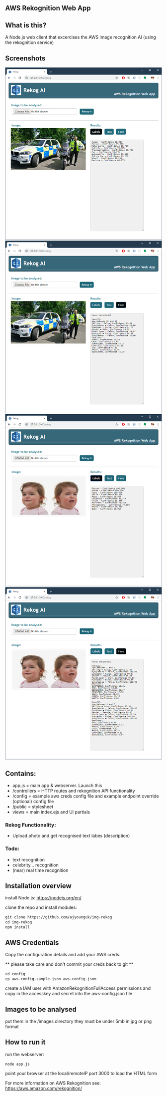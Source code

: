 ## AWS Rekognition Web App 

## What is this?
A Node.js web client that excercises the AWS image recognition AI (using the rekognition service)

## Screenshots
![Alt text](/screenshots/rekog4.png?raw=true)
![Alt text](/screenshots/rekog3.png?raw=true)
![Alt text](/screenshots/rekog2.png?raw=true)
![Alt text](/screenshots/rekog1.png?raw=true)

## Contains:
- app.js = main app & webserver. Launch this
- /controllers = HTTP routes and rekognition API functionality 
- /config = example aws creds config file and example endpoint override (optional) config file
- /public = stylesheet
- views = main index.ejs and UI partials 

### Rekog Functionality:
- Upload photo and get recognised text labes (description)


### Todo:
- text recognition
- celebrity... recognition
- (near) real time recognition

## Installation overview
install Node.js: https://nodejs.org/en/

clone the repo and install modules:

```
git clone https://github.com/ajyounguk/img-rekog
cd img-rekog
npm install
```

## AWS Credentials
Copy the configuration details and add your AWS creds.

** please take care and don't commit your creds back to git **
```
cd config
cp aws-config-sample.json aws-config.json
```
create a IAM user with AmazonRekognitionFullAccess permissions and copy in the accesskey and secret into the aws-config.json file

## Images to be analysed
put them in the /images directory
they must be under 5mb in jpg or png format



## How to run it
run the webserver:

```
node app.js
```

point your browser at the local/remoteIP port 3000 to load the HTML form

For more information on AWS Rekognition see:
https://aws.amazon.com/rekognition/
